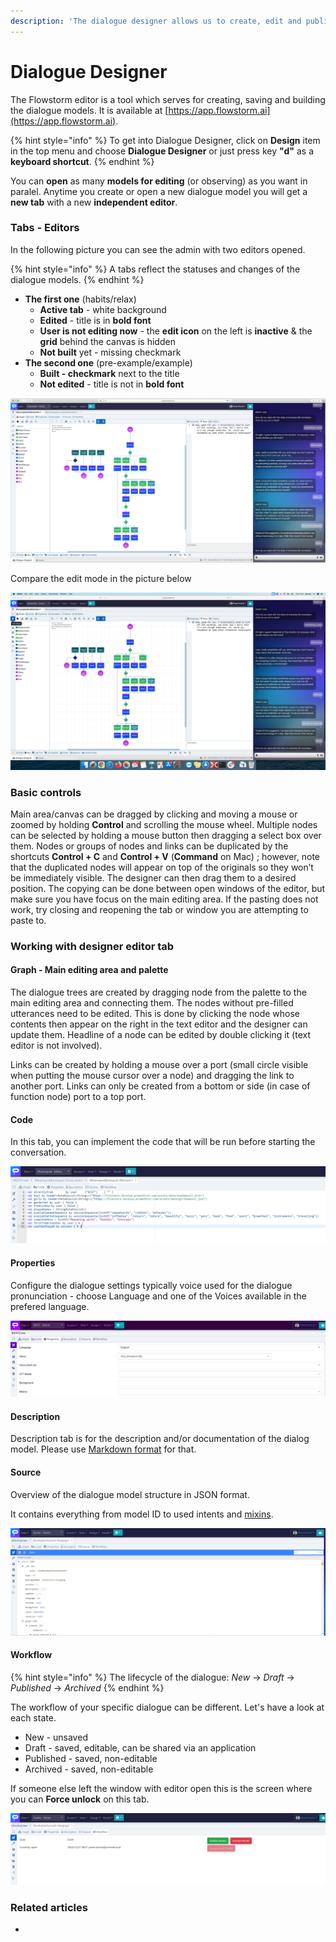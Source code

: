 ```yaml
---
description: 'The dialogue designer allows us to create, edit and publish dialogue models.'
---
```


# Dialogue Designer

The Flowstorm editor is a tool which serves for creating, saving and building the dialogue models. It is available at [https://app.flowstorm.ai](https://app.flowstorm.ai). 

{% hint style="info" %}
To get into Dialogue Designer, click on **Design** item in the top menu and choose **Dialogue Designer** or just press key **"d"** as a **keyboard shortcut**.
{% endhint %}

You can **open** as many **models for editing** \(or observing\) as you want in paralel. Anytime you create or open a new dialogue model you will get a **new tab** with a new **independent editor**.

### Tabs - Editors

In the following picture you can see the admin with two editors opened.

{% hint style="info" %}
A tabs reflect the statuses and changes of the dialogue models.
{% endhint %}

* **The first one** \(habits/relax\)
  * **Active tab** - white background
  * **Edited** - title is in **bold font**
  * **User is not editing now** - the **edit icon** on the left is **inactive** & the **grid** behind the canvas is hidden
  * **Not built** yet - missing checkmark
* **The second one** \(pre-example/example\)
  * **Built - checkmark** next to the title
  * **Not edited** - title is not in **bold font**

![Editor in the view mode](../../../.gitbook/assets/image%20%2878%29.png)

Compare the edit mode in the picture below

![Editor in the edit mode](../../../.gitbook/assets/image%20%2879%29.png)

### Basic controls  <a id="basic-controls"></a>

Main area/canvas can be dragged by clicking and moving a mouse or zoomed by holding **Control** and scrolling the mouse wheel. Multiple nodes can be selected by holding a mouse button then dragging a select box over them. Nodes or groups of nodes and links can be duplicated by the shortcuts **Control + C** and **Control + V** \(**Command** on Mac\) ; however, note that the duplicated nodes will appear on top of the originals so they won’t be immediately visible. The designer can then drag them to a desired position. The copying can be done between open windows of the editor, but make sure you have focus on the main editing area. If the pasting does not work, try closing and reopening the tab or window you are attempting to paste to.

### Working with designer editor tab  <a id="working-with-designer-editor-tab"></a>

#### Graph - Main editing area and palette  <a id="graph---main-editing-area-and-palette"></a>

The dialogue trees are created by dragging node from the palette to the main editing area and connecting them. The nodes without pre-filled utterances need to be edited. This is done by clicking the node whose contents then appear on the right in the text editor and the designer can update them. Headline of a node can be edited by double clicking it \(text editor is not involved\).

Links can be created by holding a mouse over a port \(small circle visible when putting the mouse cursor over a node\) and dragging the link to another port. Links can only be created from a bottom or side \(in case of function node\) port to a top port.

#### Code  <a id="code"></a>

In this tab, you can implement the code that will be run before starting the conversation.

![](../../../.gitbook/assets/image%20%2820%29.png)

#### Properties  <a id="properties"></a>

Configure the dialogue settings typically voice used for the dialogue pronunciation - choose Language and one of the Voices available in the prefered language.

![](../../../.gitbook/assets/image%20%2821%29.png)

#### Description

Description tab is for the description and/or documentation of the dialog model. Please use [Markdown format](https://www.markdownguide.org/basic-syntax) for that.

#### Source

Overview of the dialogue model structure in JSON format. 

It contains everything from model ID to used intents and [mixins](dialogue-mixin.md).

![](../../../.gitbook/assets/image%20%2827%29.png)

#### Workflow

{% hint style="info" %}
The lifecycle of the dialogue: _New_ -&gt; _Draft_ -&gt; _Published_ -&gt; _Archived_
{% endhint %}

The workflow of your specific dialogue can be different. Let's have a look at each state.

* New - unsaved
* Draft - saved, editable, can be shared via an application
* Published - saved, non-editable
* Archived - saved, non-editable

If someone else left the window with editor open this is the screen where you can **Force unlock** on this tab. 

![](../../../.gitbook/assets/image%20%2823%29.png)

### Related articles

* 

